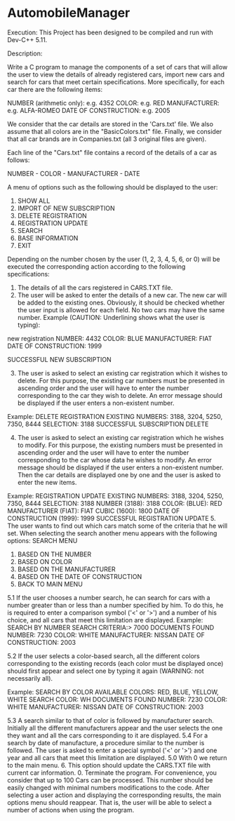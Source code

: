 # AutomobileManager

Execution:
This Project has been designed to be compiled and run with Dev-C++ 5.11.

Description:

Write a C program to manage the components of a set of cars that will allow the user to view the details of already registered cars, import new cars and search for cars that meet certain specifications. More specifically, for each car there are the following items:

NUMBER (arithmetic only): e.g. 4352
COLOR: e.g. RED
MANUFACTURER: e.g. ALFA-ROMEO
DATE OF CONSTRUCTION: e.g. 2005

We consider that the car details are stored in the 'Cars.txt' file. We also assume that all colors are in the "BasicColors.txt" file. Finally, we consider that all car brands are in Companies.txt (all 3 original files are given).

Each line of the "Cars.txt" file contains a record of the details of a car as follows:

NUMBER - COLOR - MANUFACTURER - DATE

A menu of options such as the following should be displayed to the user:

1. SHOW ALL
2. IMPORT OF NEW SUBSCRIPTION
3. DELETE REGISTRATION
4. REGISTRATION UPDATE
5. SEARCH
6. BASE INFORMATION
0. EXIT

Depending on the number chosen by the user (1, 2, 3, 4, 5, 6, or 0) will be executed
the corresponding action according to the following specifications:
1. The details of all the cars registered in
CARS.TXT file.
2. The user will be asked to enter the details of a new car. The new car will be added to the existing ones. Obviously, it should be checked whether the user input is allowed for each field. No two cars may have the same number. Example (CAUTION: Underlining shows what the user is typing):

new registration
NUMBER: 4432
COLOR: BLUE
MANUFACTURER: FIAT
DATE OF CONSTRUCTION: 1999

SUCCESSFUL NEW SUBSCRIPTION

3. The user is asked to select an existing car registration
which it wishes to delete. For this purpose, the existing car numbers must be presented in ascending order and the user will have to enter the number corresponding to the car they wish to delete. An error message should be displayed if the user enters a non-existent number.

Example:
DELETE REGISTRATION
EXISTING NUMBERS: 3188, 3204, 5250, 7350, 8444
SELECTION: 3188
SUCCESSFUL SUBSCRIPTION DELETE

4. The user is asked to select an existing car registration which he wishes to modify. For this purpose, the existing numbers must be presented in ascending order and the user will have to enter the number corresponding to the car whose data he wishes to modify. An error message should be displayed if the user enters a non-existent number. Then the car details are displayed one by one and the user is asked to enter the new items.

Example:
REGISTRATION UPDATE
EXISTING NUMBERS: 3188, 3204, 5250, 7350, 8444
SELECTION: 3188
NUMBER (3188): 3188
COLOR: (BLUE): RED
MANUFACTURER (FIAT): FIAT
CUBIC (1600): 1800
DATE OF CONSTRUCTION (1999): 1999
SUCCESSFUL REGISTRATION UPDATE
5. The user wants to find out which cars match some of the criteria that he will set. When selecting the search another menu appears with the following options:
SEARCH MENU
1. BASED ON THE NUMBER
2. BASED ON COLOR
3. BASED ON THE MANUFACTURER
4. BASED ON THE DATE OF CONSTRUCTION
0. BACK TO MAIN MENU

5.1 If the user chooses a number search, he can search for cars with a number greater than or less than a number specified by him. To do this, he is required to enter a comparison symbol ('<' or '>') and a number of his choice, and all cars that meet this limitation are displayed.
Example:
SEARCH BY NUMBER
SEARCH CRITERIA:> 7000
DOCUMENTS FOUND
NUMBER: 7230
COLOR: WHITE
MANUFACTURER: NISSAN
DATE OF CONSTRUCTION: 2003


5.2 If the user selects a color-based search, all the different colors corresponding to the existing records (each color must be displayed once) should first appear and select one by typing it again (WARNING: not necessarily all).

Example:
SEARCH BY COLOR
AVAILABLE COLORS: RED, BLUE, YELLOW, WHITE
SEARCH COLOR: WH
DOCUMENTS FOUND
NUMBER: 7230
COLOR: WHITE
MANUFACTURER: NISSAN
DATE OF CONSTRUCTION: 2003


5.3 A search similar to that of color is followed by manufacturer search. Initially all the different manufacturers appear and the user selects the one they want and all the cars corresponding to it are displayed.
5.4 For a search by date of manufacture, a procedure similar to the number is followed. The user is asked to enter a special symbol ('<' or '>') and one year and all cars that meet this limitation are displayed.
5.0 With 0 we return to the main menu.
6. This option should update the CARS.TXT file with
current car information.
0. Terminate the program.
For convenience, you consider that up to 100 Cars can be processed. This number should be easily changed with minimal numbers
modifications to the code.
After selecting a user action and displaying the corresponding results, the main options menu should reappear. That is, the user will be able to select a number of actions when using the program.





